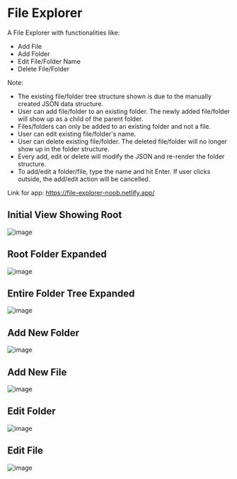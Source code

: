 # File Explorer
A File Explorer with functionalities like:
- Add File
- Add Folder
- Edit File/Folder Name
- Delete File/Folder

Note:
- The existing file/folder tree structure shown is due to the manually created JSON data structure.
- User can add file/folder to an existing folder. The newly added file/folder will show up as a child of the parent folder.
- Files/folders can only be added to an existing folder and not a file.
- User can edit existing file/folder's name.
- User can delete existing file/folder. The deleted file/folder will no longer show up in the folder structure.
- Every add, edit or delete will modify the JSON and re-render the folder structure.
- To add/edit a folder/file, type the name and hit Enter. If user clicks outside, the add/edit action will be cancelled.

Link for app: https://file-explorer-noob.netlify.app/

## Initial View Showing Root
![image](https://github.com/user-attachments/assets/ba9a1b09-e9b9-47c5-971d-e1f3ee64431f)

## Root Folder Expanded
![image](https://github.com/user-attachments/assets/1523fec2-ced9-4260-a211-13b0414b5ff1)

## Entire Folder Tree Expanded
![image](https://github.com/user-attachments/assets/a7234b93-8205-4a53-9843-223e765a715e)

## Add New Folder
![image](https://github.com/user-attachments/assets/b6f2b4d8-4ece-4e25-9b4e-ca29696a043f)

## Add New File
![image](https://github.com/user-attachments/assets/e2f335b8-7605-443c-8acf-df1d594b73af)

## Edit Folder
![image](https://github.com/user-attachments/assets/ed4affa1-78dc-4708-b6cc-3df094f0c279)

## Edit File
![image](https://github.com/user-attachments/assets/8df21a25-d58d-4b58-b03b-3648485a6fda)




